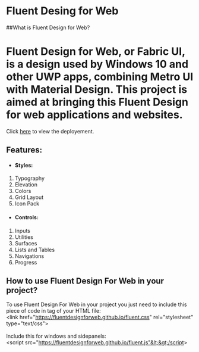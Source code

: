 # Fluent Desing for Web

##What is Fluent Design for Web?

Fluent Design for Web, or Fabric UI, is a design used by Windows 10 and other UWP apps, combining Metro UI with Material Design. This project is aimed at bringing this Fluent Design for web applications and websites.
=======


Click [here](https://fluentdesignforweb.github.io/) to view the deployement.

## Features:
- #### Styles:
1. Typography
2. Elevation
3. Colors
4. Grid Layout
5. Icon Pack

- #### Controls:
1. Inputs 
2. Utilities
3. Surfaces
4. Lists and Tables
5. Navigations
6. Progress

## How to use Fluent Design For Web in your project?

To use Fluent Design For Web in your project you just need to include this piece of code in <head> tag of your HTML file:<br>
&lt;link href="https://fluentdesignforweb.github.io/fluent.css" rel="stylesheet" type="text/css"&gt;<br><br>
Include this for windows and sidepanels:<br>
&lt;script src="https://fluentdesignforweb.github.io/fluent.js"&lt;&gt;/script&gt;
